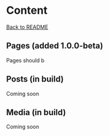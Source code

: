 # Content

[Back to README](https://github.com/dominicfallows/FP-Static-Site-Generator/)

## <a name="pages"></a>Pages (added 1.0.0-beta)
Pages should b

## <a name="posts"></a>Posts (in build)
Coming soon

## <a name="media"></a>Media (in build)
Coming soon
